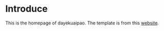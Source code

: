 # Introduce

This is the homepage of dayekuaipao. The template is from this [website](http://github.com/mojombo/jekyll). 


